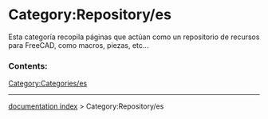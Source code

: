 # Category:Repository/es
Esta categoría recopila páginas que actúan como un repositorio de recursos para FreeCAD, como macros, piezas, etc\...

### Contents:

[Category:Categories/es](Category:Categories/es.md)

---
[documentation index](../README.md) > Category:Repository/es
